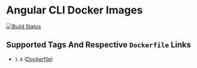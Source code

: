 # Angular CLI Docker Images

[![Build Status](https://travis-ci.org/schroedan/docker-hub-ng.svg?branch=1.6)](https://travis-ci.org/schroedan/docker-hub-ng)

## Supported Tags And Respective `Dockerfile` Links

* `1.6` ([Dockerfile](1.6/Dockerfile))
